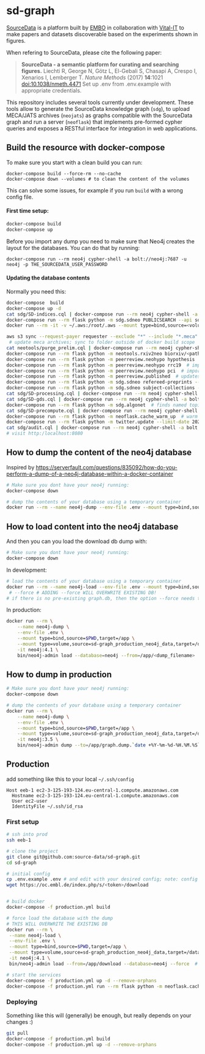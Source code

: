 
# sd-graph
[SourceData](http://sourcedata.embo.org) is a platform built by [EMBO](http://embo.org) in collaboration with [Vital-IT](https://www.vital-it.ch/) to make papers and datasets discoverable based on the experiments shown in figures.

When refering to SourceData, please cite the following paper:

> __SourceData - a semantic platform for curating and searching figures.__
> Liechti R, George N, Götz L, El-Gebali S, Chasapi A, Crespo I, Xenarios I, Lemberger T.
> _Nature Methods_ (2017) __14__:1021 [doi:10.1038/nmeth.4471](http://doi.org/10.1038/nmeth.4471)
Set up .env from .env.example with appropriate credentials.

This repository includes several tools currently under development. These tools allow to generate the SourceData knowledge graph (`sdg`), to upload MECA/JATS archives (`neojats`) as graphs compatible with the SourceData graph and run a server (`neoflask`) that implements pre-formed cypher queries and exposes a RESTful interface for  integration in web applications.

## Build the resource with docker-compose

To make sure you start with a clean build you can run:

```
docker-compose build --force-rm --no-cache
docker-compose down --volumes # to clean the content of the volumes
```

This can solve some issues, for example if you run `build` with a wrong config file.
#### First time setup:

```bash
docker-compose build
docker-compose up
```

Before you import any dump you need to make sure that Neo4j creates the layout for the databases. You can do that by running:

```
docker-compose run --rm neo4j cypher-shell -a bolt://neo4j:7687 -u neo4j -p THE_SOURCEDATA_USER_PASSWORD
```


#### Updating the database contents
Normally you need this:
```bash
docker-compose  build
docker-compose up -d
cat sdg/SD-indices.cql | docker-compose run --rm neo4j cypher-shell -a bolt://neo4j:7687 -u neo4j -p <NEO4J_PASSWORD>  # define indices
docker-compose run --rm flask python -m sdg.sdneo PUBLICSEARCH --api sdapi  # import source data public data
docker run --rm -it -v ~/.aws:/root/.aws --mount type=bind,source=<volume>/biorxiv/Current_Content/July_2020,target=/root/Current_Content/July_2020 amazon/aws-cli s3 sync --request-payer requester --exclude "*" --include "*.meca" s3://biorxiv-src-monthly/Current_Content/July_2020 ./Current_Content/July_2020/ --dryrun

aws s3 sync --request-payer requester --exclude "*" --include "*.meca" s3://biorxiv-src-monthly/Current_Content/July_2020 <path-to-biorxiv-archive>/biorxiv/Current_content/July_2020/
 # update meca archives; sync to folder outside of docker build scope
cat neotools/purge_prelim.cql | docker-compose run --rm neo4j cypher-shell -a bolt://neo4j:7687 -u neo4j -p  # remove prelim articles obtained from the CrossRef and bioRxiv APIs
docker-compose run --rm flask python -m neotools.rxiv2neo biorxiv/<path_to_meca_archives> --type meca   # import full text biorxiv preprints
docker-compose run --rm flask python -m peerreview.neohypo hypothesis  # import peer reviews from hypothesis
docker-compose run --rm flask python -m peerreview.neohypo rrc19  # import peer reviews from rapid reviews: covid-19
docker-compose run --rm flask python -m peerreview.neohypo pci  # import peer reviews from peer community in
docker-compose run --rm flask python -m peerreview.published  # updates publication status
docker-compose run --rm flask python -m sdg.sdneo refereed-preprints --api eebapi  # smarttag specified collection of preprints
docker-compose run --rm flask python -m sdg.sdneo subject-collections --api eebapi  # smarttag all bioRxiv subject collections
cat sdg/SD-processing.cql | docker-compose run --rm neo4j cypher-shell -a bolt://neo4j:7687 -u neo4j -p <NEO4J_PASSWORD>  # generate merged graph
cat sdg/SD-gds.cql | docker-compose run --rm neo4j cypher-shell -a bolt://neo4j:7687 -u neo4j -p <NEO4J_PASSWORD>  # graph data science algo
docker-compose run --rm flask python -m sdg.algonet  # finds named topics and entity highlights
cat sdg/SD-precompute.cql | docker-compose run --rm neo4j cypher-shell -a bolt://neo4j:7687 -u neo4j -p <NEO4J_PASSWORD>  # precompute the graph used by front end
docker-compose run --rm flask python -m neoflask.cache_warm_up  # warm up cache
docker-compose run --rm flask python -m twitter.update --limit-date 2020-07-01  # --GO_LIVE  to go live with Twitter updates
cat sdg/audit.cql | docker-compose run --rm neo4j cypher-shell -a bolt://neo4j:7687 -u neo4j -p <NEO4J_PASSWORD>
# visit http:/localhost:8080
```

## How to dump the content of the neo4j database
Inspired by https://serverfault.com/questions/835092/how-do-you-perform-a-dump-of-a-neo4j-database-within-a-docker-container

```bash
# Make sure you dont have your neo4j running:
docker-compose down

# dump the contents of your database using a temporary container
docker run --rm --name neo4j-dump --env-file .env --mount type=bind,source=$PWD/data/neo4j-data,target=/data -it neo4j:4.1 bin/neo4j-admin dump --database=neo4j --to=data/neo4j.db.dump.`date +%Y-%m-%d-%H.%M.%S`
```

## How to load content into the neo4j database

And then you can you load the download db dump with:

```bash
# Make sure you dont have your neo4j running:
docker-compose down
```

In development:

```bash
# load the contents of your database using a temporary container
docker run --rm --name neo4j-load --env-file .env --mount type=bind,source=$PWD/data/neo4j-data,target=/data --mount type=bind,source=$PWD,target=/app -it neo4j:4.1 bin/neo4j-admin load --database=neo4j --from=/app/<dump_filename>
 # --force # ADDING --force WILL OVERWRITE EXISTING DB!
# if there is no pre-existing graph.db, then the option --force needs to me ommitted to avoid "command failed: unable to load database: NoSuchFileException"
```

In production:

```bash
docker run --rm \
    --name neo4j-dump \
    --env-file .env \
    --mount type=bind,source=$PWD,target=/app \
    --mount type=volume,source=sd-graph_production_neo4j_data,target=/data \
    -it neo4j:4.1 \
    bin/neo4j-admin load --database=neo4j --from=/app/<dump_filename>
```


## How to dump in production

```bash
# Make sure you dont have your neo4j running:
docker-compose down

# dump the contents of your database using a temporary container
docker run --rm \
    --name neo4j-dump \
    --env-file .env \
    --mount type=bind,source=$PWD,target=/app \
    --mount type=volume,source=sd-graph_production_neo4j_data,target=/data \
    -it neo4j:3.5 \
    bin/neo4j-admin dump --to=/app/graph.dump.`date +%Y-%m-%d-%H.%M.%S` --database=graph.db

```


## Production

add something like this to your local `~/.ssh/config`

```
Host eeb-1 ec2-3-125-193-124.eu-central-1.compute.amazonaws.com
  Hostname ec2-3-125-193-124.eu-central-1.compute.amazonaws.com
  User ec2-user
  IdentityFile ~/.ssh/id_rsa
```

### First setup

```bash
# ssh into prod
ssh eeb-1

# clone the project
git clone git@github.com:source-data/sd-graph.git
cd sd-graph

# initial config
cp .env.example .env # and edit with your desired config; note: config for hypothes.is or sourcedata API are not needed for produtino
wget https://oc.embl.de/index.php/s/<token>/download


# build docker
docker-compose -f production.yml build

# force load the database with the dump
# THIS WILL OVERWRITE THE EXISTING DB
docker run --rm \
 --name neo4j-load \
 --env-file .env \
 --mount type=bind,source=$PWD,target=/app \
 --mount type=volume,source=sd-graph_production_neo4j_data,target=/data \
 -it neo4j:4.1 \
 bin/neo4j-admin load --from=/app/download --database=neo4j --force  # WILL OVERWRITE!

# start the services
docker-compose -f production.yml up -d --remove-orphans
docker-compose -f production.yml run --rm flask python -m neoflask.cache_warm_up  # warm up cache
```


### Deploying
Something like this will (generally) be enough, but really depends on your changes :)

```bash
git pull
docker-compose -f production.yml build
docker-compose -f production.yml up -d --remove-orphans
```
